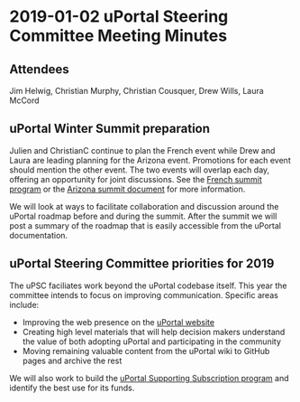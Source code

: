 # 2019-01-02 uPortal Steering Committee Meeting Minutes

## Attendees
Jim Helwig, Christian Murphy, Christian Cousquer, Drew Wills, Laura McCord

## uPortal Winter Summit preparation
Julien and ChristianC continue to plan the French event while Drew and Laura are leading planning for the Arizona event. Promotions for each event should mention the other event. The two events will overlap each day, offering an opportunity for joint discussions. See the [French summit program](https://oae.esup-portail.org/content/OAE-Esup/SykJNNEJ4) or the [Arizona summit document](https://docs.google.com/document/d/16wQZGxFZrckjpOodI3C7j4DWllZM7CkYcJtMwygz_hI/edit#) for more information.

We will look at ways to facilitate collaboration and discussion around the uPortal roadmap before and during the summit. After the summit we will post a summary of the roadmap that is easily accessible from the uPortal documentation.

## uPortal Steering Committee priorities for 2019
The uPSC faciliates work beyond the uPortal codebase itself. This year the committee intends to focus on improving communication. Specific areas include:
* Improving the web presence on the [uPortal website](https://www.apereo.org/projects/uportal)
* Creating high level materials that will help decision makers understand the value of both adopting uPortal and participating in the community
* Moving remaining valuable content from the uPortal wiki to GitHub pages and archive the rest

We will also work to build the [uPortal Supporting Subscription program](https://www.apereo.org/projects/uportal/uportal-supporting-subscription-model) and identify the best use for its funds.
